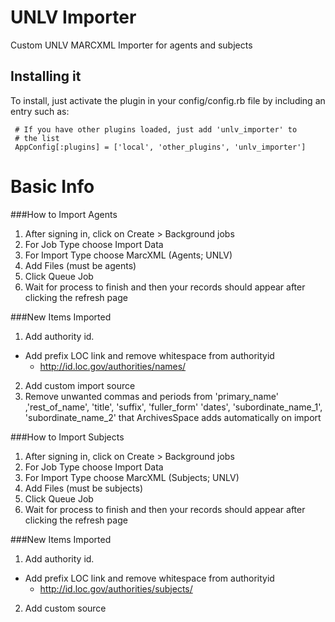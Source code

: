 # UNLV Importer

Custom UNLV MARCXML Importer for agents and subjects

## Installing it

To install, just activate the plugin in your config/config.rb file by
including an entry such as:

     # If you have other plugins loaded, just add 'unlv_importer' to
     # the list
     AppConfig[:plugins] = ['local', 'other_plugins', 'unlv_importer']
		  
# Basic Info

###How to Import Agents

1.	After signing in, click on Create > Background jobs
2.	For Job Type choose Import Data
3.	For Import Type choose MarcXML (Agents; UNLV)
4.	Add Files (must be agents)
5.	Click Queue Job
6.	Wait for process to finish and then your records should appear after clicking the refresh page

###New Items Imported 

1.	Add authority id.
  *	Add prefix LOC link and remove whitespace from authorityid
    * http://id.loc.gov/authorities/names/
2.	Add custom import source
3.	Remove unwanted commas and periods from 'primary_name' ,'rest_of_name', 'title', 'suffix', 'fuller_form' 'dates', 'subordinate_name_1', 'subordinate_name_2' that ArchivesSpace adds automatically on import


###How to Import Subjects

1.	After signing in, click on Create > Background jobs
2.	For Job Type choose Import Data
3.	For Import Type choose MarcXML (Subjects; UNLV)
4.	Add Files (must be subjects)
5.	Click Queue Job
6.	Wait for process to finish and then your records should appear after clicking the refresh page


###New Items Imported 

1.	Add authority id.
  *	Add prefix LOC link and remove whitespace from authorityid
    *	http://id.loc.gov/authorities/subjects/
2. Add custom source
